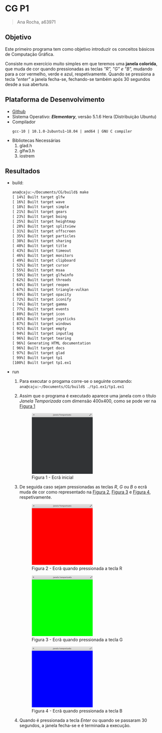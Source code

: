 # CG P1
> Ana Rocha, a63971

## Objetivo
Este primeiro programa tem como objetivo introduzir os conceitos básicos de Computação Gráfica. </p>
Consiste num exercício muito simples em que teremos uma **janela colorida**, que muda de cor quando pressionadas as teclas *"R", "G" e "B",* mudando para a cor vermelho, verde e azul, respetivamente. Quando se pressiona a tecla *"enter"* a janela fecha-se, fechando-se também após 30 segundos desde a sua abertura. </p>

## Plataforma de Desenvolvimento
- [Github](https://github.com/AnaLuciaRocha/CG)
- Sistema Operativo: ***Elementary***, versão 5.1.6 Hera (Distribuição Ubuntu)
- Compilador 
    ```
    gcc-10 | 10.1.0-2ubuntu1~18.04 | amd64 | GNU C compiler
    ```
- Bibliotecas Necessárias
    1. glad.h
    2. glfw3.h
    3. iostrem

## Resultados
- build:
    ```
    ana@caju:~/Documents/CG/build$ make
    [ 14%] Built target glfw
    [ 16%] Built target wave
    [ 18%] Built target simple
    [ 21%] Built target gears
    [ 23%] Built target boing
    [ 25%] Built target heightmap
    [ 28%] Built target splitview
    [ 31%] Built target offscreen
    [ 35%] Built target particles
    [ 38%] Built target sharing
    [ 40%] Built target title
    [ 43%] Built target timeout
    [ 46%] Built target monitors
    [ 49%] Built target clipboard
    [ 52%] Built target cursor
    [ 55%] Built target msaa
    [ 59%] Built target glfwinfo
    [ 62%] Built target threads
    [ 64%] Built target reopen
    [ 67%] Built target triangle-vulkan
    [ 69%] Built target opacity
    [ 72%] Built target iconify
    [ 74%] Built target gamma
    [ 77%] Built target events
    [ 80%] Built target icon
    [ 83%] Built target joysticks
    [ 87%] Built target windows
    [ 91%] Built target empty
    [ 94%] Built target inputlag
    [ 96%] Built target tearing
    [ 96%] Generating HTML documentation
    [ 96%] Built target docs
    [ 97%] Built target glad
    [ 99%] Built target tp1
    [100%] Built target tp1.ex1
    ```
- run
    1. Para executar o progama corre-se o seguinte comando: ```ana@caju:~/Documents/CG/build$ ./tp1.ex1/tp1.ex1``` 
    2. Assim que o programa é executado aparece uma janela com o título *Janela Temporizada* com dimensão 400x400, como se pode ver na <a href="figura1">Figura 1</a> </p>
    
        <figure class="Figura">
        <img id="figura1"src="images/ecra1.png" width="200" height="200">
        <figcaption>Figura 1 - Ecrã inicial</figcaption>
        </figure>

    3. De seguida caso sejam pressionadas as teclas *R*, *G* ou *B* o ecrã muda de cor como representado na <a href="figura2">Figura 2</a>, <a href="figura3">Figura 3</a> e <a href="figura4">Figura 4</a>, respetivamente. </p>

        <figure class="Figura">
        <img id="figura2"src="images/ecra2.png" width="200" height="200">
        <figcaption>Figura 2 - Ecrã quando pressionada a tecla R</figcaption>
        </figure>

        <figure class="Figura">
        <img id="figura2"src="images/ecra3.png" width="200" height="200">
        <figcaption>Figura 3 - Ecrã quando pressionada a tecla G</figcaption>
        </figure>

        <figure class="Figura">
        <img id="figura3"src="images/ecra4.png" width="200" height="200">
        <figcaption>Figura 4 - Ecrã quando pressionada a tecla B</figcaption>
        </figure>
    
    
    4. Quando é pressionada a tecla *Enter* ou quando se passaram 30 segundos, a janela fecha-se e é terminada a execução.
    
